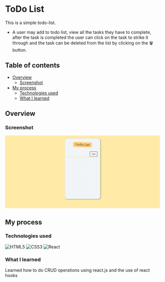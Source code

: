 # ToDo List

This is a simple todo-list.

- A user may add to todo list, view all the tasks they have to complete, after the task is completed the user can click on the task to strike it through and the task can be deleted from the list by clicking on the 🗑️ button.

## Table of contents

- [Overview](#overview)
  - [Screenshot](#screenshot)
- [My process](#my-process)
  - [Technologies used](#technologies-used)
  - [What I learned](#what-i-learned)

## Overview

### Screenshot

![Screenshot](./screenshot/ToDo-List.png)

## My process

### Technologies used

<div>

![HTML5](https://img.shields.io/badge/html5-%23E34F26.svg?style=for-the-badge&logo=html5&logoColor=white)
![CSS3](https://img.shields.io/badge/css3-%231572B6.svg?style=for-the-badge&logo=css3&logoColor=white) 
![React](https://img.shields.io/badge/react-%2320232a.svg?style=for-the-badge&logo=react&logoColor=%2361DAFB)

</div>

### What I learned

Learned how to do CRUD operations using react.js and the use of react hooks



